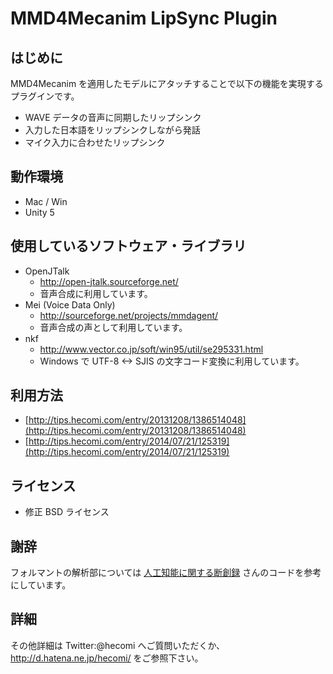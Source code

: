 MMD4Mecanim LipSync Plugin
==========================


はじめに
--------
MMD4Mecanim を適用したモデルにアタッチすることで以下の機能を実現するプラグインです。
- WAVE データの音声に同期したリップシンク
- 入力した日本語をリップシンクしながら発話
- マイク入力に合わせたリップシンク


動作環境
--------
- Mac / Win
- Unity 5


使用しているソフトウェア・ライブラリ
------------------------------------
- OpenJTalk
	- http://open-jtalk.sourceforge.net/
	- 音声合成に利用しています。
- Mei (Voice Data Only)
	- http://sourceforge.net/projects/mmdagent/
	- 音声合成の声として利用しています。
- nkf
	- http://www.vector.co.jp/soft/win95/util/se295331.html
	- Windows で UTF-8 <-> SJIS の文字コード変換に利用しています。


利用方法
--------
- [http://tips.hecomi.com/entry/20131208/1386514048](http://tips.hecomi.com/entry/20131208/1386514048)
- [http://tips.hecomi.com/entry/2014/07/21/125319](http://tips.hecomi.com/entry/2014/07/21/125319)


ライセンス
----------
- 修正 BSD ライセンス


謝辞
----
フォルマントの解析部については [人工知能に関する断創録](http://aidiary.hatenablog.com/entry/20120415/1334458954) さんのコードを参考にしています。


詳細
----
その他詳細は Twitter:@hecomi へご質問いただくか、http://d.hatena.ne.jp/hecomi/ をご参照下さい。
